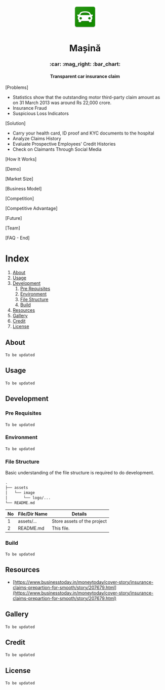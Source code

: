 <p align="center">
    <img src="./assets/image/logo/mipmap-xxhdpi.png" width="80">
</p>

<h1 align="center">Mașină</h1>
<h3 align="center">:car: :mag_right: :bar_chart:</h3>
<h4 align="center">Transparent car insurance claim</h4>

[Problems]
- Statistics show that the outstanding motor third-party claim amount as on 31 March 2013 was around Rs 22,000 crore.
- Insurance Fraud
- Suspicious Loss Indicators

[Solution]
- Carry your health card, ID proof and KYC documents to the hospital
- Analyze Claims History
- Evaluate Prospective Employees' Credit Histories
- Check on Claimants Through Social Media

[How It Works]

[Demo]

[Market Size]

[Business Model]

[Competition]

[Competitive Advantage]

[Future]

[Team]

[FAQ - End]


# Index

1. [About](#about)
2. [Usage](#usage)
3. [Development](#development)
    1. [Pre Requisites](#pre-requisites)
    2. [Environment](#environment)
    2. [File Structure](#file-structure)
    3. [Build](#build)
5. [Resources](#resource)
6. [Gallery](#gallery)
7. [Credit](#credit)
8. [License](#license)

## About

`To be updated`

## Usage

`To be updated`

## Development

### Pre Requisites

`To be updated`

### Environment

`To be updated`

### File Structure

Basic understanding of the file structure is required to do development.

```console
.
├── assets
│   └── image
│       └── logo/...
└── README.md
```

No | File/Dir Name | Details
---|---------------|---------
1  | assets/...    | Store assets of the project
2  | README.md     | This file.


### Build

`To be updated`

## Resources

- [https://www.businesstoday.in/moneytoday/cover-story/insurance-claims-prepartion-for-smooth/story/207679.html](https://www.businesstoday.in/moneytoday/cover-story/insurance-claims-prepartion-for-smooth/story/207679.html)

## Gallery

`To be updated`

## Credit

`To be updated`

## License

`To be updated`
